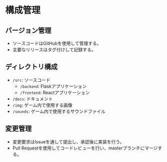 # 構成管理

## バージョン管理
- ソースコードはGitHubを使用して管理する。
- 主要なリリースはタグ付けして記録する。

## ディレクトリ構成
- `/src`: ソースコード
  - `/backend`: Flaskアプリケーション
  - `/frontend`: Reactアプリケーション
- `/docs`: ドキュメント
- `/img`: ゲーム内で使用する画像
- `/sounds`: ゲーム内で使用するサウンドファイル

## 変更管理
- 変更要求はIssueを通して提出し、承認後に実装を行う。
- Pull Requestを使用してコードレビューを行い、masterブランチにマージする。
